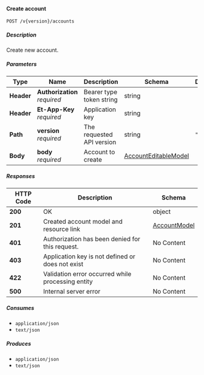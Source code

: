 
<a name="internalaccounts_createaccount"></a>
#### Create account
```
POST /v{version}/accounts
```


##### Description
Create new account.


##### Parameters

|Type|Name|Description|Schema|Default|
|---|---|---|---|---|
|**Header**|**Authorization**  <br>*required*|Bearer type token string|string||
|**Header**|**Et-App-Key**  <br>*required*|Application key|string||
|**Path**|**version**  <br>*required*|The requested API version|string|`"1"`|
|**Body**|**body**  <br>*required*|Account to create|[AccountEditableModel](#accounteditablemodel)||


##### Responses

|HTTP Code|Description|Schema|
|---|---|---|
|**200**|OK|object|
|**201**|Created account model and resource link|[AccountModel](#accountmodel)|
|**401**|Authorization has been denied for this request.|No Content|
|**403**|Application key is not defined or does not exist|No Content|
|**422**|Validation error occurred while processing entity|No Content|
|**500**|Internal server error|No Content|


##### Consumes

* `application/json`
* `text/json`


##### Produces

* `application/json`
* `text/json`




